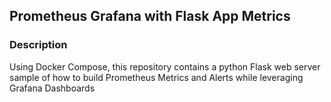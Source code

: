 ## Prometheus Grafana with Flask App Metrics
### Description
Using Docker Compose, this repository contains a python Flask web server sample of how to build Prometheus Metrics and Alerts while leveraging Grafana Dashboards 